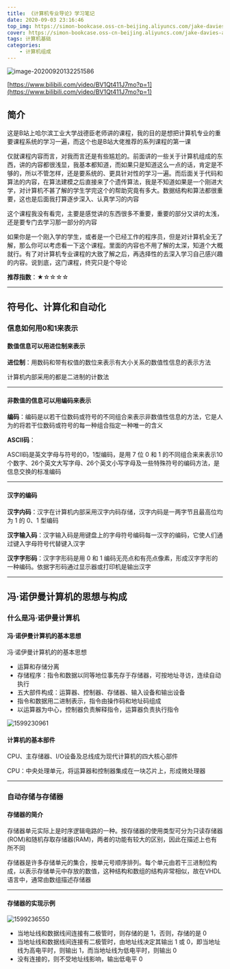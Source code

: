 ```yaml
---
title: 《计算机专业导论》学习笔记
date: 2020-09-03 23:16:46
top_img: https://simon-bookcase.oss-cn-beijing.aliyuncs.com/jake-davies-adc2oWaP9R4-unsplash%281%29.jpg
cover: https://simon-bookcase.oss-cn-beijing.aliyuncs.com/jake-davies-adc2oWaP9R4-unsplash%281%29.jpg
tags: 计算机基础
categories: 
    - 计算机组成
---
```


![image-20200920132251586](https://simon-bookcase.oss-cn-beijing.aliyuncs.com/image-20200920132251586.png)



[https://www.bilibili.com/video/BV1Qt411J7mo?p=1](https://www.bilibili.com/video/BV1Qt411J7mo?p=1)

## 简介

这是B站上哈尔滨工业大学战德臣老师讲的课程，我的目的是想把计算机专业的重要课程系统的学习一遍，而这个也是B站大佬推荐的系列课程的第一课



仅就课程内容而言，对我而言还是有些尴尬的。前面讲的一些关于计算机组成的东西，讲的内容都很浅显，我基本都知道，而如果只是知道这么一点的话，肯定是不够的，所以不管怎样，还是要系统的、更具针对性的学习一遍。而后面关于代码和算法的内容，在算法建模之后直接来了个遗传算法，我是不知道如果是一个刚进大学，对计算机不甚了解的学生学完这个的帮助究竟有多大。数据结构和算法都很重要，这也是后面我打算逐步深入、认真学习的内容



这个课程我没有看完，主要是感觉讲的东西很多不重要，重要的部分又讲的太浅，还是要专门去学习那一部分的内容



如果你是一个刚入学的学生，或者是一个已经工作的程序员，但是对计算机全无了解，那么你可以考虑看一下这个课程。里面的内容也不用了解的太深，知道个大概就行。有了对计算机专业课程的大致了解之后，再选择性的去深入学习自己感兴趣的内容。说到底，这门课程，终究只是个导论



**推荐指数**：★☆☆☆☆

------



## 符号化、计算化和自动化

### 信息如何用0和1来表示

#### 数值信息可以用进位制来表示



**进位制**：用数码和带有权值的数位来表示有大小关系的数值性信息的表示方法

计算机内部采用的都是二进制的计数法



------

#### 非数值的信息可以用编码来表示



**编码**：编码是以若干位数码或符号的不同组合来表示非数值性信息的方法，它是人为的将若干位数码或符号的每一种组合指定一种唯一的含义



**ASCII码**：

ASCII码是英文字母与符号的0，1型编码，是用 7 位 0 和 1 的不同组合来来表示10个数字、26个英文大写字母、26个英文小写字母及一些特殊符号的编码方法，是信息交换的标准编码



------

#### 汉字的编码



**汉字内码**：汉字在计算机内部采用汉字内码存储，汉字内码是一两字节且最高位均为 1 的 0、1 型编码

**汉字输入码**：汉字输入码是用键盘上的字母符号编码每一汉字的编码，它使人们通过键入字母符号代替键入汉字

**汉字字形码**：汉字字形码是用 0 和 1 编码无亮点和有亮点像素，形成汉字字形的一种编码。依据字形码通过显示器或打印机是输出汉字



------

## 冯·诺伊曼计算机的思想与构成

### 什么是冯·诺伊曼计算机

#### 冯·诺伊曼计算机的基本思想



冯·诺伊曼计算机的的基本思想

* 运算和存储分离
* 存储程序：指令和数据以同等地位事先存于存储器，可按地址寻访，连续自动执行
* 五大部件构成：运算器、控制器、存储器、输入设备和输出设备
* 指令和数据用二进制表示，指令由操作码和地址码组成
* 以运算器为中心，控制器负责解释指令，运算器负责执行指令



![1599230961](https://simon-bookcase.oss-cn-beijing.aliyuncs.com/1599230961.jpg)



#### 计算机的基本部件



CPU、主存储器、I/O设备及总线成为现代计算机的四大核心部件

CPU：中央处理单元，将运算器和控制器集成在一块芯片上，形成微处理器



------

### 自动存储与存储器

#### 存储器的简介



存储器单元实际上是时序逻辑电路的一种。按存储器的使用类型可分为只读存储器(ROM)和随机存取存储器(RAM)，两者的功能有较大的区别，因此在描述上也有所不同



存储器是许多存储单元的集合，按单元号顺序排列。每个单元由若干三进制位构成，以表示存储单元中存放的数值，这种结构和数组的结构非常相似，故在VHDL语言中，通常由数组描述存储器



------

#### 存储器的实现示例


![1599236550](https://simon-bookcase.oss-cn-beijing.aliyuncs.com/1599236550.jpg)



* 当地址线和数据线间连接有二极管时，则存储的是 1，否则，存储的是 0
* 当地址线和数据线间连接有二极管时，由地址线决定其输出 1 或 0，即当地址线为高电平时，则输出 1，而当地址线为低电平时，则输出 0
* 没有连接的，则不受地址线影响，输出低电平 0